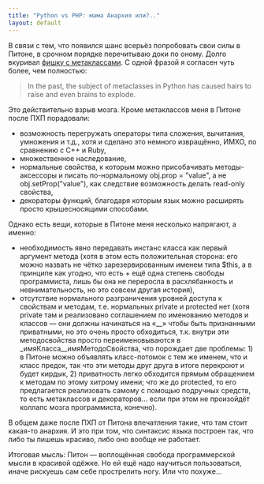 ```yaml
---
title: "Python vs PHP: мама Анархия или?.."
layout: default
---
```

В связи с тем, что появился шанс всерьёз попробовать свои силы в Питоне, в срочном порядке перечитываю доки по оному. Долго вкуривал [фишку с метаклассами](http://www.python.org/download/releases/2.2/descrintro/#metaclasses). С одной фразой я согласен чуть более, чем полностью:

> In the past, the subject of metaclasses in Python has caused hairs to raise and even brains to explode.

Это действительно взрыв мозга. Кроме метаклассов меня в Питоне после ПХП порадовали:

  - возможность перегружать операторы типа сложения, вычитания, умножения и т.д., хотя и сделано это немного извращённо, ИМХО, по сравнению с C++ и Ruby,
  - множественное наследование,
  - нормальные свойства, к которым можно присобачивать методы-аксессоры и писать по-нормальному obj.prop = "value", а не obj.setProp("value"), как следствие возможность делать read-only свойства,
  - декораторы функций, благодаря которым язык можно расширять просто крышесносящими способами.

Однако есть вещи, которые в Питоне меня несколько напрягают, а именно:

  - необходимость явно передавать инстанс класса как первый аргумент метода (хотя в этом есть положительная сторона: его можно назвать не чётко зарезервированным именем типа $this, а в принципе как угодно, что есть + ещё одна степень свободы программиста, лишь бы она не переросла в расхлябанность и невнимательность, но это совсем другая история),
  - отсутствие нормального разграничения уровней доступа к свойствам и методам, т.е. нормальных private и protected нет (хотя private там и реализовано соглашением по именованию методов и классов — они должны начинаться на «\_\_» чтобы быть признанными приватными, но это очень просто обходиться, т.к. внутри эти методосвойства просто переименовываются в \_имяКласса\_\_имяМетодоСвойства, что порождает две проблемы: 1) в Питоне можно объявлять класс-потомок с тем же именем, что и класс предок, так что эти методы друг друга в итоге перекроют и будет кирдык, 2) приватность легко обходится прямым обращением к методам по этому хитрому имени; что же до protected, то его предлагается реализовать самому с помощью подручных средств, то есть метаклассов и декораторов... если при этом не произойдёт коллапс мозга программиста, конечно).

В общем даже после ПХП от Питона впечатления такие, что там стоит какая-то анархия. И это при том, что синтаксис языка построен так, что либо ты пишешь красиво, либо оно вообще не работает.

Итоговая мысль: Питон — воплощённая свобода программерской мысли в красивой одёжке. Но ей ещё надо научиться пользоваться, иначе рискуешь сам себе прострелить ногу. Или что похуже...
